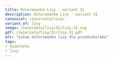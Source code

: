 ```yaml
---
title: Kolorowanka Lisy - wariant 31
description: Kolorowanka Lisy - wariant 31
canonical: /zwierzeta/lisy/
variant_of: lisy
image: /zwierzeta/lisy/31/lisy-31.svg
pdf: /zwierzeta/lisy/31/lisy-31.pdf
alt: "Łatwa kolorowanka lisy dla przedszkolaka"
tags:
- zwierzeta
- lisy
---
```

